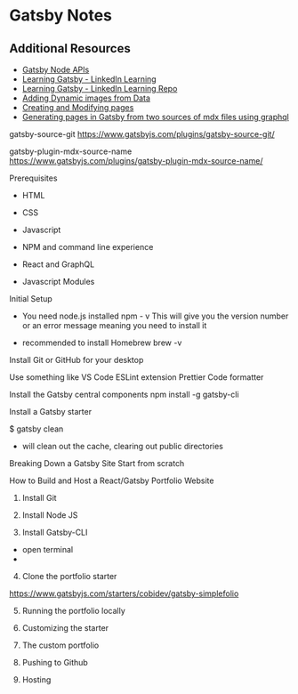 # Gatsby Notes

## Additional Resources

- [Gatsby Node APIs](https://www.gatsbyjs.com/docs/reference/config-files/gatsby-node/)
- [Learning Gatsby - LinkedIn Learning](https://www.linkedin.com/learning/learning-gatsby-14442452/generate-pages-from-markdown-files?resume=false)
- [Learning Gatsby - LinkedIn Learning Repo](https://github.com/LinkedInLearning/learning-gatsby-3156789/blob/main/src/templates/article.js)
- [Adding Dynamic images from Data](https://www.gatsbyjs.com/docs/tutorial/getting-started/part-7/)
- [Creating and Modifying pages](https://www.gatsbyjs.com/docs/creating-and-modifying-pages/#creating-pages-in-gatsby-nodejs)
- [Generating pages in Gatsby from two sources of mdx files using graphql](https://stackoverflow.com/questions/75399285/generating-pages-in-gatsby-from-two-sources-of-mdx-files-using-graphql)

gatsby-source-git
https://www.gatsbyjs.com/plugins/gatsby-source-git/

gatsby-plugin-mdx-source-name
https://www.gatsbyjs.com/plugins/gatsby-plugin-mdx-source-name/

Prerequisites
- HTML
- CSS
- Javascript

- NPM and command line experience
- React and GraphQL
- Javascript Modules

Initial Setup
- You need node.js installed
npm - v 
This will give you the version number or an error message meaning you need to install it

- recommended to install Homebrew
brew -v

Install Git or GitHub for your desktop

Use something like VS Code
ESLint extension
Prettier Code formatter

Install the Gatsby central components
npm install -g gatsby-cli

Install a Gatsby starter


$ gatsby clean
- will clean out the cache, clearing out public directories


Breaking Down a Gatsby Site
Start from scratch


How to Build and Host a React/Gatsby Portfolio Website
1. Install Git

2. Install Node JS

3. Install Gatsby-CLI
- open terminal
- 

4. Clone the portfolio starter

https://www.gatsbyjs.com/starters/cobidev/gatsby-simplefolio

5. Running the portfolio locally


6. Customizing the starter


7. The custom portfolio


8. Pushing to Github


9. Hosting
